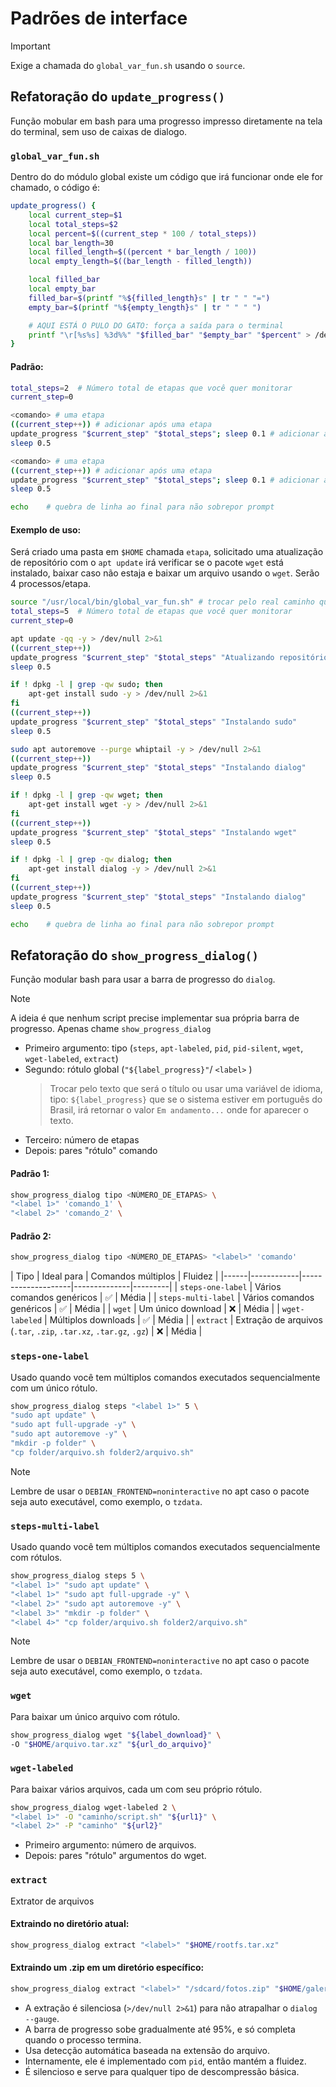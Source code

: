 <!--
📄  Padrões de interface de código
-->
# Padrões de interface
> [!IMPORTANT]
> Exige a chamada do `global_var_fun.sh` usando o `source`.

## Refatoração do `update_progress()`
Função mobular em bash para uma progresso impresso diretamente na tela do terminal, sem uso de caixas de dialogo.

### `global_var_fun.sh`
Dentro do do módulo global existe um código que irá funcionar onde ele for chamado, o código é:

```bash
update_progress() {
    local current_step=$1
    local total_steps=$2
    local percent=$((current_step * 100 / total_steps))
    local bar_length=30
    local filled_length=$((percent * bar_length / 100))
    local empty_length=$((bar_length - filled_length))

    local filled_bar
    local empty_bar
    filled_bar=$(printf "%${filled_length}s" | tr " " "=")
    empty_bar=$(printf "%${empty_length}s" | tr " " " ")

    # AQUI ESTÁ O PULO DO GATO: força a saída para o terminal
    printf "\r[%s%s] %3d%%" "$filled_bar" "$empty_bar" "$percent" > /dev/tty
}
```

#### Padrão:
```bash
total_steps=2  # Número total de etapas que você quer monitorar
current_step=0

<comando> # uma etapa
((current_step++)) # adicionar após uma etapa
update_progress "$current_step" "$total_steps"; sleep 0.1 # adicionar após uma etapa
sleep 0.5

<comando> # uma etapa
((current_step++)) # adicionar após uma etapa
update_progress "$current_step" "$total_steps"; sleep 0.1 # adicionar após uma etapa
sleep 0.5

echo    # quebra de linha ao final para não sobrepor prompt

```

#### Exemplo de uso:
Será criado uma pasta em `$HOME` chamada `etapa`, solicitado uma atualização de repositório com o `apt update` irá verificar se o pacote `wget` está instalado, baixar caso não estaja e baixar um arquivo usando o `wget`. Serão 4 processos/etapa.

```bash
source "/usr/local/bin/global_var_fun.sh" # trocar pelo real caminho que o global_va_fun.sh está
total_steps=5  # Número total de etapas que você quer monitorar
current_step=0

apt update -qq -y > /dev/null 2>&1
((current_step++))
update_progress "$current_step" "$total_steps" "Atualizando repositórios"
sleep 0.5

if ! dpkg -l | grep -qw sudo; then
    apt-get install sudo -y > /dev/null 2>&1
fi
((current_step++))
update_progress "$current_step" "$total_steps" "Instalando sudo"
sleep 0.5

sudo apt autoremove --purge whiptail -y > /dev/null 2>&1
((current_step++))
update_progress "$current_step" "$total_steps" "Instalando dialog"
sleep 0.5

if ! dpkg -l | grep -qw wget; then
    apt-get install wget -y > /dev/null 2>&1
fi
((current_step++))
update_progress "$current_step" "$total_steps" "Instalando wget"
sleep 0.5

if ! dpkg -l | grep -qw dialog; then
    apt-get install dialog -y > /dev/null 2>&1
fi
((current_step++))
update_progress "$current_step" "$total_steps" "Instalando dialog"
sleep 0.5

echo    # quebra de linha ao final para não sobrepor prompt

```

## Refatoração do `show_progress_dialog()`
Função modular bash para usar a barra de progresso do `dialog`. 

> [!NOTE]
> A ideia é que nenhum script precise implementar sua própria barra de progresso. Apenas chame `show_progress_dialog`

- Primeiro argumento: tipo (`steps`, `apt-labeled`, `pid`, `pid-silent`, `wget`, `wget-labeled`, `extract`)
- Segundo: rótulo global (`"${label_progress}"`/ `<label>` )
    > Trocar pelo texto que será o título ou usar uma variável de idioma, tipo: `${label_progress}` que se o sistema estiver em português do Brasil, irá retornar o valor `Em andamento...` onde for aparecer o texto.
- Terceiro: número de etapas
- Depois: pares "rótulo" comando

#### Padrão 1:
```bash
show_progress_dialog tipo <NÚMERO_DE_ETAPAS> \
"<label 1>" 'comando_1' \
"<label 2>" 'comando_2' \
```
#### Padrão 2:
```bash
show_progress_dialog tipo <NÚMERO_DE_ETAPAS> "<label>" 'comando'
```

| Tipo | Ideal para | Comandos múltiplos | Fluidez |
|------|------------|--------------------|--------------|---------|
| `steps-one-label` | Vários comandos genéricos | ✅ | Média |
| `steps-multi-label` | Vários comandos genéricos | ✅ | Média |
| `wget` | Um único download | ❌ | Média |
| `wget-labeled` | Múltiplos downloads | ✅ | Média |
| `extract` | Extração de arquivos (`.tar`, `.zip`, `.tar.xz`, `.tar.gz`, `.gz`) | ❌  | Média |

### `steps-one-label`
Usado quando você tem múltiplos comandos executados sequencialmente com um único rótulo.
```bash
show_progress_dialog steps "<label 1>" 5 \
"sudo apt update" \
"sudo apt full-upgrade -y" \
"sudo apt autoremove -y" \
"mkdir -p folder" \
"cp folder/arquivo.sh folder2/arquivo.sh" 
```

> [!NOTE]
> Lembre de usar o `DEBIAN_FRONTEND=noninteractive` no apt caso o pacote seja auto executável, como exemplo, o `tzdata`.

### `steps-multi-label`
Usado quando você tem múltiplos comandos executados sequencialmente com rótulos.

```bash
show_progress_dialog steps 5 \
"<label 1>" "sudo apt update" \
"<label 1>" "sudo apt full-upgrade -y" \
"<label 2>" "sudo apt autoremove -y" \
"<label 3>" "mkdir -p folder" \
"<label 4>" "cp folder/arquivo.sh folder2/arquivo.sh"
```

> [!NOTE]
> Lembre de usar o `DEBIAN_FRONTEND=noninteractive` no apt caso o pacote seja auto executável, como exemplo, o `tzdata`.

### `wget`
Para baixar um único arquivo com rótulo.

```bash
show_progress_dialog wget "${label_download}" \
-O "$HOME/arquivo.tar.xz" "${url_do_arquivo}"
```

### `wget-labeled`
Para baixar vários arquivos, cada um com seu próprio rótulo.

```bash
show_progress_dialog wget-labeled 2 \
"<label 1>" -O "caminho/script.sh" "${url1}" \
"<label 2>" -P "caminho" "${url2}"
```
- Primeiro argumento: número de arquivos.
- Depois: pares "rótulo" argumentos do wget.

### `extract`
Extrator de arquivos

#### Extraindo no diretório atual:
```bash
show_progress_dialog extract "<label>" "$HOME/rootfs.tar.xz"
```

#### Extraindo um .zip em um diretório específico:
```bash
show_progress_dialog extract "<label>" "/sdcard/fotos.zip" "$HOME/galeria"
```

- A extração é silenciosa (`>/dev/null 2>&1`) para não atrapalhar o `dialog --gauge`.
- A barra de progresso sobe gradualmente até 95%, e só completa quando o processo termina.
- Usa detecção automática baseada na extensão do arquivo.
- Internamente, ele é implementado com `pid`, então mantém a fluidez.
- É silencioso e serve para qualquer tipo de descompressão básica.
